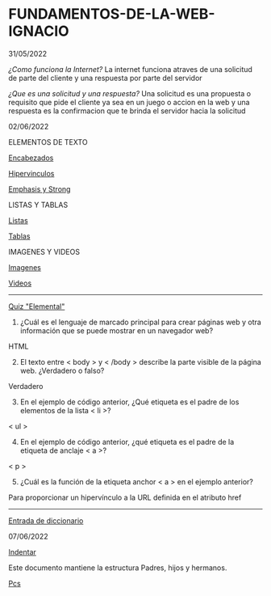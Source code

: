 # FUNDAMENTOS-DE-LA-WEB-IGNACIO

31/05/2022

*¿Como funciona la Internet?*
La internet funciona atraves de una solicitud de parte del cliente y una respuesta por parte del servidor

*¿Que es una solicitud y una respuesta?*
Una solicitud es una propuesta o requisito que pide el cliente ya sea en un juego o accion en la web y una respuesta es la confirmacion que te brinda el servidor hacia la solicitud

02/06/2022

ELEMENTOS DE TEXTO

<a href="ELEMENTOS DE TEXTO/encabezados.html">Encabezados</a>

<a href="ELEMENTOS DE TEXTO/hipervinculos.html">Hipervinculos</a>

<!-- Hipervínculos (etiquetas de anclaje)
Atributo importante: href (la URL a la que se enruta) -->

<a href="ELEMENTOS DE TEXTO/emphasis-y-strong.html">Emphasis y Strong</a>

<!-- <strong> y <em> se utilizan a menudo dentro de los párrafos -->

LISTAS Y TABLAS

<a href="LISTAS Y TABLAS/listas.html">Listas</a>

<!-- (viñetas): <ul> con <li> anidada que contiene los elementos de la lista
--
(numeradas): <ol> con <li> anidada que contiene los elementos de la lista -->

<a href="LISTAS Y TABLAS/tablas.html">Tablas</a>

<!-- <table> con <tr>anidada (filas de tabla) que contiene anidadas <th> o <td> para el encabezado o las celdas de datos regulares, respectivamente -->

IMAGENES Y VIDEOS

<a href="IMAGENES Y VIDEOS/imagenes.html">Imagenes</a>

<!-- Atributos importantes: src(la ruta del archivo de imagen)alt -->

<a href="IMAGENES Y VIDEOS/videos.html">Videos</a>

<!-- Atributos importantes: src(la ruta del archivo de video) y controls 
--
 Si queremos que un video se reproduzca de forma automática en navegadores modernos, debemos incluir autoplay, loop y muted -->

-------------------------------------------------------------------------

<a href="quizElemental.html">Quiz "Elemental"</a>

1. ¿Cuál es el lenguaje de marcado principal para crear páginas web y otra información que se puede mostrar en un navegador web?

HTML

2. El texto entre < body > y < /body > describe la parte visible de la página web. ¿Verdadero o falso?

Verdadero

3. En el ejemplo de código anterior, ¿Qué etiqueta es el padre de los elementos de la lista < li >?

< ul >

4. En el ejemplo de código anterior, ¿qué etiqueta es el padre de la etiqueta de anclaje < a >?

< p >

5. ¿Cuál es la función de la etiqueta anchor < a > en el ejemplo anterior?

Para proporcionar un hipervínculo a la URL definida en el atributo href

-------------------------------------------------------------------------
<a href="Diccionario de entrada/Entrada-de-diccionario.html">Entrada de diccionario</a>

07/06/2022

<a href="indentar.html">Indentar</a>

Este documento mantiene la estructura Padres, hijos y hermanos.

<a href="pcs.html">Pcs</a>
